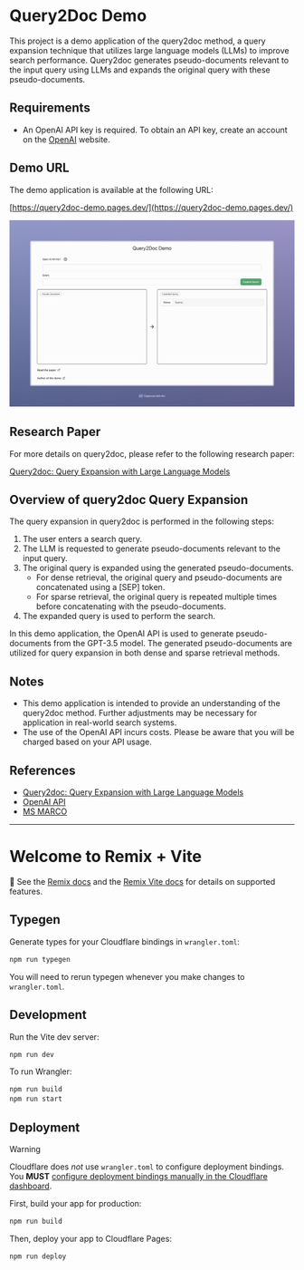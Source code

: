 # Query2Doc Demo

This project is a demo application of the query2doc method, a query expansion technique that utilizes large language models (LLMs) to improve search performance. Query2doc generates pseudo-documents relevant to the input query using LLMs and expands the original query with these pseudo-documents.

## Requirements

- An OpenAI API key is required. To obtain an API key, create an account on the [OpenAI](https://www.openai.com/) website.

## Demo URL

The demo application is available at the following URL:

[https://query2doc-demo.pages.dev/](https://query2doc-demo.pages.dev/)

<img src="public/demo.png" alt="Query2Doc Demo" width="800"/>

## Research Paper

For more details on query2doc, please refer to the following research paper:

[Query2doc: Query Expansion with Large Language Models](https://arxiv.org/abs/2303.07678)

## Overview of query2doc Query Expansion

The query expansion in query2doc is performed in the following steps:

1. The user enters a search query.
2. The LLM is requested to generate pseudo-documents relevant to the input query.
3. The original query is expanded using the generated pseudo-documents.
   - For dense retrieval, the original query and pseudo-documents are concatenated using a [SEP] token.
   - For sparse retrieval, the original query is repeated multiple times before concatenating with the pseudo-documents.
4. The expanded query is used to perform the search.

In this demo application, the OpenAI API is used to generate pseudo-documents from the GPT-3.5 model. The generated pseudo-documents are utilized for query expansion in both dense and sparse retrieval methods.

## Notes

- This demo application is intended to provide an understanding of the query2doc method. Further adjustments may be necessary for application in real-world search systems.
- The use of the OpenAI API incurs costs. Please be aware that you will be charged based on your API usage.

## References

- [Query2doc: Query Expansion with Large Language Models](https://arxiv.org/abs/2303.07678)
- [OpenAI API](https://www.openai.com/)
- [MS MARCO](https://microsoft.github.io/msmarco/)

---

# Welcome to Remix + Vite

📖 See the [Remix docs](https://remix.run/docs) and the [Remix Vite docs](https://remix.run/docs/en/main/future/vite) for details on supported features.

## Typegen

Generate types for your Cloudflare bindings in `wrangler.toml`:

```sh
npm run typegen
```

You will need to rerun typegen whenever you make changes to `wrangler.toml`.

## Development

Run the Vite dev server:

```sh
npm run dev
```

To run Wrangler:

```sh
npm run build
npm run start
```

## Deployment

> [!WARNING]  
> Cloudflare does _not_ use `wrangler.toml` to configure deployment bindings.
> You **MUST** [configure deployment bindings manually in the Cloudflare dashboard][bindings].

First, build your app for production:

```sh
npm run build
```

Then, deploy your app to Cloudflare Pages:

```sh
npm run deploy
```

[bindings]: https://developers.cloudflare.com/pages/functions/bindings/
